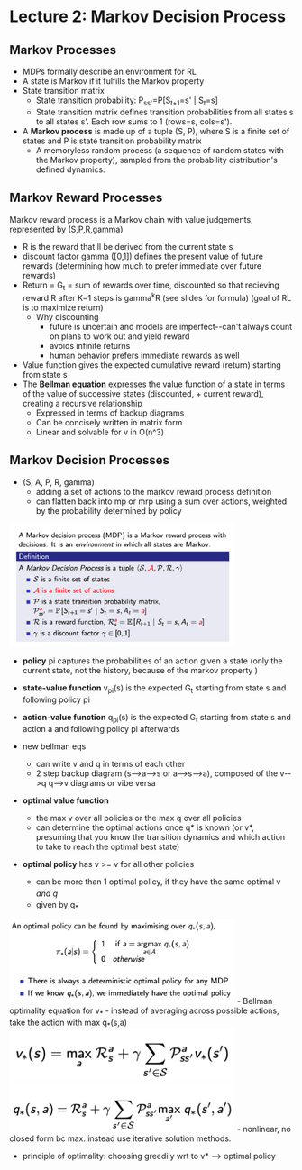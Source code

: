 # Lecture 2: Markov Decision Process
## Markov Processes
- MDPs formally describe an environment for RL 
- A state is Markov if it fulfills the Markov property
- State transition matrix
    - State transition probability: P<sub>ss'</sub>=P[S<sub>t+1</sub>=s' | S<sub>t</sub>=s]
    - State transition matrix defines transition probabilities from all states s to all states s'. Each row sums to 1 (rows=s, cols=s').
- A **Markov process** is made up of a tuple (S, P), where S is a finite set of states and P is state transition probability matrix
    - A memoryless random process (a sequence of random states with the Markov property), sampled from the probability distribution's defined dynamics.
 ## Markov Reward Processes
Markov reward process is a Markov chain with value judgements, represented by (S,P,R,gamma)
- R is the reward that'll be derived from the current state s
- discount factor gamma ([0,1]) defines the present value of future rewards (determining how much to prefer immediate over future rewards)
- Return = G<sub>t</sub> = sum of rewards over time, discounted so that recieving reward R after K=1 steps is gamma<sup>k</sup>R (see slides for formula) (goal of RL is to maximize return)
    - Why discounting
        - future is uncertain and models are imperfect--can't always count on plans to work out and yield reward
        - avoids infinite returns
        - human behavior prefers immediate rewards as well
- Value function gives the expected cumulative reward (return) starting from state s
- The **Bellman equation** expresses the value function of a state in terms of the value of successive states (discounted, + current reward), creating a recursive relationship
    - Expressed in terms of backup diagrams
    - Can be concisely written in matrix form
    - Linear and solvable for v in O(n^3) 

## Markov Decision Processes
- (S, A, P, R, gamma)
    - adding a set of actions to the markov reward process definition
    - can flatten back into mp or mrp using a sum over actions, weighted by the probability determined by policy
<img src="./img/l2_mdp_df.png" width="400">

- **policy** pi captures the probabilities of an action given a state (only the current state, not the history, because of the markov property )
- **state-value function** v<sub>pi</sub>(s) is the expected G<sub>t</sub> starting from state s and following policy pi
- **action-value function** q<sub>pi</sub>(s) is the expected G<sub>t</sub> starting from state s and action a and following policy pi afterwards
- new bellman eqs
    - can write v and q in terms of each other
    - 2 step backup diagram (s-->a-->s or a-->s-->a), composed of the v-->q q-->v diagrams or vibe versa

- **optimal value function**
    - the max v over all policies or the max q over all policies
    - can determine the optimal actions once q* is known (or v*, presuming that you know the transition dynamics and which action to take to reach the optimal best state)
- **optimal policy** has v >= v for all other policies 
    - can be more than 1 optimal policy, if they have the same optimal v<sub>*</sub> and q<sub>*</sub>
    - given by q<sub>*</sub>
<img src="./img/l2_finding_optimal_pi.png" width="400">
- Bellman optimality equation for v<sub>*</sub>
    - instead of averaging across possible actions, take the action with max q<sub>*</sub>(s,a)
    <img src="./img/l2_v_bellman.png" width="400">
    <img src="./img/l2_q_bellman.png" width="400">
    - nonlinear, no closed form bc max. instead use iterative solution methods.

- principle of optimality: choosing greedily wrt to v* --> optimal policy
